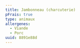 ```yaml
---
title: Jambonneau (charcuterie)
pFrais: true
type: animaux
allergenes:
  - Viande
  - Porc
uuid: 8891e88d
---
```


